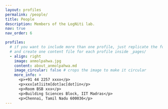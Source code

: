 ```yaml
---
layout: profiles
permalink: /people/
title: People
description: Members of the LogNiti lab.
nav: true
nav_order: 6

profiles:
  # if you want to include more than one profile, just replicate the following block
  # and create one content file for each profile inside _pages/
  - align: right
    image: anmolpahwa.jpg
    content: about_anmolpahwa.md
    image_circular: false # crops the image to make it circular
    more_info: >
      <p>+91 44 2257 xxxx</p>
      <p>xxx[at]iitm[dot]ac[dot]in</p>
      <p>Room BSB xxx</p>
      <p>Building Sciences Block, IIT Madras</p>
      <p>Chennai, Tamil Nadu 600036</p>
---
```

